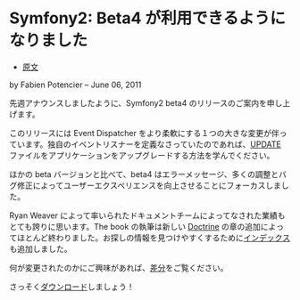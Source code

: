 Symfony2: Beta4 が利用できるようになりました
=============================================

 - [原文](http://symfony.com/blog/symfony2-beta4-available)
 
by Fabien Potencier – June 06, 2011

先週アナウンスしましたように、Symfony2 beta4 のリリースのご案内を申し上げます。

このリリースには Event Dispatcher をより柔軟にする１つの大きな変更が伴っています。独自のイベントリスナーを定義なさっていたのであれば、[UPDATE](https://github.com/symfony/symfony/blob/master/UPDATE.md) ファイルをアプリケーションをアップグレードする方法を学んでください。


ほかの beta バージョンと比べて、beta4 はエラーメッセージ、多くの調整とバグ修正によってユーザーエクスペリエンスを向上させることにフォーカスしました。

Ryan Weaver によって率いられたドキュメントチームによってなされた業績もとても誇りに思います。The book の執筆は新しい [Doctrine](http://symfony.com/doc/current/book/doctrine.html) の章の追加によってほとんど終わりました。お探しの情報を見つけやすくするために[インデックス](http://symfony.com/doc/current/genindex.html)も追加しました。

何が変更されたのかにご興味があれば、[差分](https://github.com/symfony/symfony/compare/v2.0.0BETA3...v2.0.0BETA4)をご覧ください。

さっそく[ダウンロード](http://symfony.com/download)しましょう！